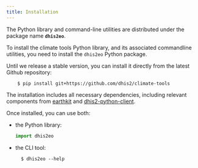 ```yaml
---
title: Installation
---
```


The Python library and command-line utilities are distributed under the package name **`dhis2eo`**. 

To install the climate tools Python library, and its associated commandline utilities, you need to install the `dhis2eo` Python package. 

Until we release a stable version, you can install it directly from the latest Github repository:

        $ pip install git+https://github.com/dhis2/climate-tools

The installation includes all necessary dependencies, including relevant components from [earthkit](../tools/earthkit.md) and [dhis2-python-client](../tools/dhis2-python-client.md).

Once installed, you can use both:

- the Python library:

    ```python
    import dhis2eo
    ```

- the CLI tool:

        $ dhis2eo --help


